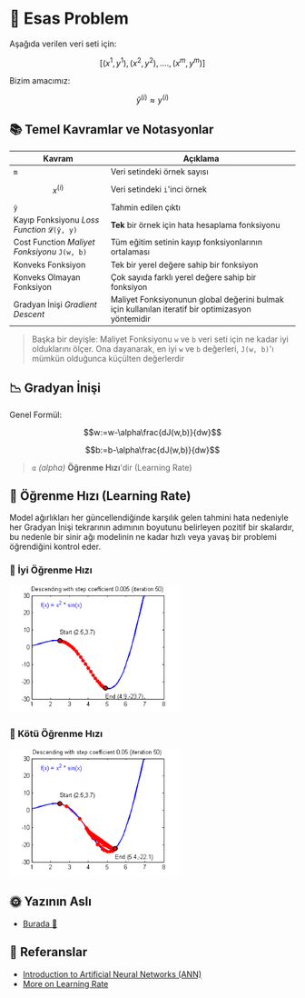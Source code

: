 # 🔎 Esas Problem
Aşağıda verilen veri seti için:  

$$[(x^{1},y^{1}), (x^{2},y^{2}), ...., (x^{m},y^{m})]$$

Bizim amacımız:

$$\hat{y}^{(i)} \approx y^{(i)}$$


## 📚 Temel Kavramlar ve Notasyonlar

| Kavram          | Açıklama      |
| --------------- |---------------|
| `m`             | Veri setindeki örnek sayısı   |
| $$x^{(i)}$$     | Veri setindeki `i`'inci örnek  |
| `ŷ`             | Tahmin edilen çıktı |
| Kayıp Fonksiyonu _Loss Function_ `𝓛(ŷ, y)` | **Tek** bir örnek için hata hesaplama fonksiyonu |
| Cost Function _Maliyet Fonksiyonu_ `𝙹(w, b)` | Tüm eğitim setinin kayıp fonksiyonlarının ortalaması  |
| Konveks Fonksiyon | Tek bir yerel değere sahip bir fonksiyon |
| Konveks Olmayan Fonksiyon | Çok sayıda farklı yerel değere sahip bir fonksiyon |
| Gradyan İnişi _Gradient Descent_ | Maliyet Fonksiyonunun global değerini bulmak için kullanılan iteratif bir optimizasyon yöntemidir |

> Başka bir deyişle: Maliyet Fonksiyonu `w` ve `b` veri seti için ne kadar iyi olduklarını ölçer. Ona dayanarak, en iyi `w` ve `b` değerleri, `𝙹(w, b)`'ı mümkün olduğunca küçülten değerlerdir 

## 📉 Gradyan İnişi 
Genel Formül:

$$w:=w-\alpha\frac{dJ(w,b)}{dw}$$

$$b:=b-\alpha\frac{dJ(w,b)}{dw}$$


> `α` _(alpha)_ **Öğrenme Hızı**'dir (Learning Rate) 

## 🥽 Öğrenme Hızı (Learning Rate)
Model ağırlıkları her güncellendiğinde karşılık gelen tahmini hata nedeniyle her Gradyan İnişi tekrarının adımının boyutunu belirleyen pozitif bir skalardır, bu nedenle bir sinir ağı modelinin ne kadar hızlı veya yavaş bir problemi öğrendiğini kontrol eder.

### 🎀 İyi Öğrenme Hızı

<img src="../res/GoodSGD.gif" width="300"  />

### 💢 Kötü Öğrenme Hızı

<img src="../res/BadSGD.gif" width="300"  />

## 🌞 Yazının Aslı
- [Burada 🐾](https://dl.asmaamir.com/0-nnconcepts/0-generalconcepts)

## 🧐 Referanslar
* [Introduction to Artificial Neural Networks (ANN)](https://searchenterpriseai.techtarget.com/definition/neural-network)
* [More on Learning Rate](https://machinelearningmastery.com/learning-rate-for-deep-learning-neural-networks/)